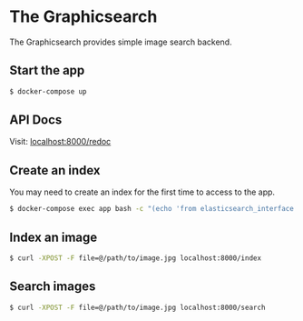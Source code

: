 # The Graphicsearch

The Graphicsearch provides simple image search backend.

## Start the app

```bash
$ docker-compose up
```

## API Docs

Visit: [localhost:8000/redoc](http://localhost:8000/redoc)

## Create an index

You may need to create an index for the first time to access to the app.

```bash
$ docker-compose exec app bash -c "(echo 'from elasticsearch_interface import ElasticsearchInterface'; echo \"ElasticsearchInterface('image_net_b0').create_index()\") | python"
```

## Index an image

```bash
$ curl -XPOST -F file=@/path/to/image.jpg localhost:8000/index
```

## Search images

```bash
$ curl -XPOST -F file=@/path/to/image.jpg localhost:8000/search
```
